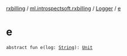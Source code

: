 [rxbilling](../../index.md) / [ml.introspectsoft.rxbilling](../index.md) / [Logger](index.md) / [e](./e.md)

# e

`abstract fun e(log: `[`String`](https://kotlinlang.org/api/latest/jvm/stdlib/kotlin/-string/index.html)`): `[`Unit`](https://kotlinlang.org/api/latest/jvm/stdlib/kotlin/-unit/index.html)